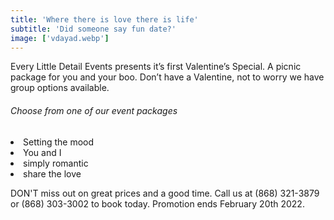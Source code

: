 ```yaml
---
title: 'Where there is love there is life'
subtitle: 'Did someone say fun date?'
image: ['vdayad.webp']
---
```


<article>
    <p> Every Little Detail Events presents it’s first Valentine’s Special. A picnic package for you and your boo.
Don’t have a Valentine, not to worry we have group options available. <br>
<h6>Choose from one of our event packages</h6>
<li>Setting the mood </li>
<li> You and I</li>
<li> simply romantic</li>
<li> share the love</li>

</p>
<p>
DON'T miss out on great prices and a good time. Call us at (868) 321-3879 or (868) 303-3002 to book today.
Promotion ends February  20th 2022.</p>

 </article>
